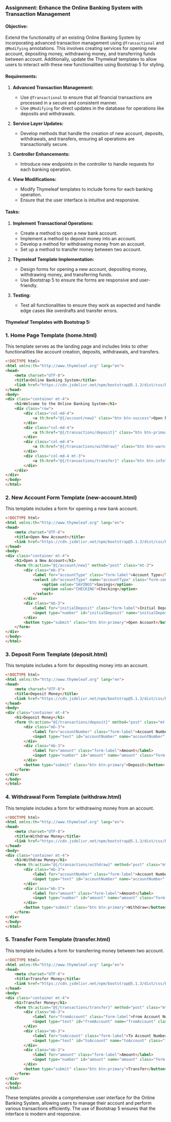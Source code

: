 ### Assignment: Enhance the Online Banking System with Transaction Management

#### Objective:
Extend the functionality of an existing Online Banking System by incorporating advanced transaction management using `@Transactional` and `@Modifying` annotations. This involves creating services for opening new account, depositing money, withdrawing money, and transferring funds between account. Additionally, update the Thymeleaf templates to allow users to interact with these new functionalities using Bootstrap 5 for styling.

#### Requirements:
1. **Advanced Transaction Management:**
   - Use `@Transactional` to ensure that all financial transactions are processed in a secure and consistent manner.
   - Use `@Modifying` for direct updates in the database for operations like deposits and withdrawals.

2. **Service Layer Updates:**
   - Develop methods that handle the creation of new account, deposits, withdrawals, and transfers, ensuring all operations are transactionally secure.

3. **Controller Enhancements:**
   - Introduce new endpoints in the controller to handle requests for each banking operation.

4. **View Modifications:**
   - Modify Thymeleaf templates to include forms for each banking operation.
   - Ensure that the user interface is intuitive and responsive.

#### Tasks:

1. **Implement Transactional Operations:**
   - Create a method to open a new bank account.
   - Implement a method to deposit money into an account.
   - Develop a method for withdrawing money from an account.
   - Set up a method to transfer money between two account.

2. **Thymeleaf Template Implementation:**
   - Design forms for opening a new account, depositing money, withdrawing money, and transferring funds.
   - Use Bootstrap 5 to ensure the forms are responsive and user-friendly.

3. **Testing:**
   - Test all functionalities to ensure they work as expected and handle edge cases like overdrafts and transfer errors.

#### Thymeleaf Templates with Bootstrap 5:

### 1. Home Page Template (home.html)

This template serves as the landing page and includes links to other functionalities like account creation, deposits, withdrawals, and transfers.

```html
<!DOCTYPE html>
<html xmlns:th="http://www.thymeleaf.org" lang="en">
<head>
    <meta charset="UTF-8">
    <title>Online Banking System</title>
    <link href="https://cdn.jsdelivr.net/npm/bootstrap@5.1.3/dist/css/bootstrap.min.css" rel="stylesheet">
</head>
<body>
<div class="container mt-4">
    <h1>Welcome to the Online Banking System</h1>
    <div class="row">
        <div class="col-md-4">
            <a th:href="@{/account/new}" class="btn btn-success">Open New Account</a>
        </div>
        <div class="col-md-4">
            <a th:href="@{/transactions/deposit}" class="btn btn-primary">Deposit Money</a>
        </div>
        <div class="col-md-4">
            <a th:href="@{/transactions/withdraw}" class="btn btn-warning">Withdraw Money</a>
        </div>
        <div class="col-md-4 mt-3">
            <a th:href="@{/transactions/transfer}" class="btn btn-info">Transfer Money</a>
        </div>
    </div>
</div>
</body>
</html>
```

### 2. New Account Form Template (new-account.html)

This template includes a form for opening a new bank account.

```html
<!DOCTYPE html>
<html xmlns:th="http://www.thymeleaf.org" lang="en">
<head>
    <meta charset="UTF-8">
    <title>Open New Account</title>
    <link href="https://cdn.jsdelivr.net/npm/bootstrap@5.1.3/dist/css/bootstrap.min.css" rel="stylesheet">
</head>
<body>
<div class="container mt-4">
    <h1>Open a New Account</h1>
    <form th:action="@{/account/new}" method="post" class="mt-3">
        <div class="mb-3">
            <label for="accountType" class="form-label">Account Type</label>
            <select id="accountType" name="accountType" class="form-control" required>
                <option value="SAVINGS">Savings</option>
                <option value="CHECKING">Checking</option>
            </select>
        </div>
        <div class="mb-3">
            <label for="initialDeposit" class="form-label">Initial Deposit</label>
            <input type="number" id="initialDeposit" name="initialDeposit" class="form-control" required>
        </div>
        <button type="submit" class="btn btn-primary">Open Account</button>
    </form>
</div>
</body>
</html>
```

### 3. Deposit Form Template (deposit.html)

This template includes a form for depositing money into an account.

```html
<!DOCTYPE html>
<html xmlns:th="http://www.thymeleaf.org" lang="en">
<head>
    <meta charset="UTF-8">
    <title>Deposit Money</title>
    <link href="https://cdn.jsdelivr.net/npm/bootstrap@5.1.3/dist/css/bootstrap.min.css" rel="stylesheet">
</head>
<body>
<div class="container mt-4">
    <h1>Deposit Money</h1>
    <form th:action="@{/transactions/deposit}" method="post" class="mt-3">
        <div class="mb-3">
            <label for="accountNumber" class="form-label">Account Number</label>
            <input type="text" id="accountNumber" name="accountNumber" class="form-control" required>
        </div>
        <div class="mb-3">
            <label for="amount" class="form-label">Amount</label>
            <input type="number" id="amount" name="amount" class="form-control" required>
        </div>
        <button type="submit" class="btn btn-primary">Deposit</button>
    </form>
</div>
</body>
</html>
```

### 4. Withdrawal Form Template (withdraw.html)

This template includes a form for withdrawing money from an account.

```html
<!DOCTYPE html>
<html xmlns:th="http://www.thymeleaf.org" lang="en">
<head>
    <meta charset="UTF-8">
    <title>Withdraw Money</title>
    <link href="https://cdn.jsdelivr.net/npm/bootstrap@5.1.3/dist/css/bootstrap.min.css" rel="stylesheet">
</head>
<body>
<div class="container mt-4">
    <h1>Withdraw Money</h1>
    <form th:action="@{/transactions/withdraw}" method="post" class="mt-3">
        <div class="mb-3">
            <label for="accountNumber" class="form-label">Account Number</label>
            <input type="text" id="accountNumber" name="accountNumber" class="form-control" required>
        </div>
        <div class="mb-3">
            <label for="amount" class="form-label">Amount</label>
            <input type="number" id="amount" name="amount" class="form-control" required>
        </div>
        <button type="submit" class="btn btn-primary">Withdraw</button>
    </form>
</div>
</body>
</html>
```

### 5. Transfer Form Template (transfer.html)

This template includes a form for transferring money between two account.

```html
<!DOCTYPE html>
<html xmlns:th="http://www.thymeleaf.org" lang="en">
<head>
    <meta charset="UTF-8">
    <title>Transfer Money</title>
    <link href="https://cdn.jsdelivr.net/npm/bootstrap@5.1.3/dist/css/bootstrap.min.css" rel="stylesheet">
</head>
<body>
<div class="container mt-4">
    <h1>Transfer Money</h1>
    <form th:action="@{/transactions/transfer}" method="post" class="mt-3">
        <div class="mb-3">
            <label for="fromAccount" class="form-label">From Account Number</label>
            <input type="text" id="fromAccount" name="fromAccount" class="form-control" required>
        </div>
        <div class="mb-3">
            <label for="toAccount" class="form-label">To Account Number</label>
            <input type="text" id="toAccount" name="toAccount" class="form-control" required>
        </div>
        <div class="mb-3">
            <label for="amount" class="form-label">Amount</label>
            <input type="number" id="amount" name="amount" class="form-control" required>
        </div>
        <button type="submit" class="btn btn-primary">Transfer</button>
    </form>
</div>
</body>
</html>
```

These templates provide a comprehensive user interface for the Online Banking System, allowing users to manage their account and perform various transactions efficiently. The use of Bootstrap 5 ensures that the interface is modern and responsive.
